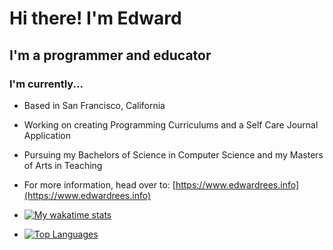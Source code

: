 # Hi there! I'm Edward

## I'm a programmer and educator

### I'm currently...

- Based in San Francisco, California

- Working on creating Programming Curriculums and a Self Care Journal Application

- Pursuing my Bachelors of Science in Computer Science and my Masters of Arts in Teaching

- For more information, head over to: [https://www.edwardrees.info](https://www.edwardrees.info)

- [![My wakatime stats](https://github-readme-stats.vercel.app/api/wakatime?username=EdwardR16&range=all_time)](#)

- [![Top Languages](https://github-readme-stats.vercel.app/api/top-langs/?username=EdwardRees&layout=compact)](#)
